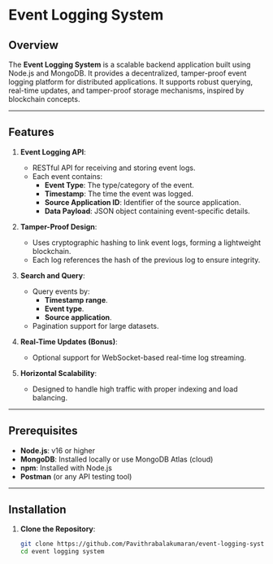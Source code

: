# Event Logging System

## Overview

The **Event Logging System** is a scalable backend application built using Node.js and MongoDB. It provides a decentralized, tamper-proof event logging platform for distributed applications. It supports robust querying, real-time updates, and tamper-proof storage mechanisms, inspired by blockchain concepts.

---

## Features

1. **Event Logging API**:
   - RESTful API for receiving and storing event logs.
   - Each event contains:
     - **Event Type**: The type/category of the event.
     - **Timestamp**: The time the event was logged.
     - **Source Application ID**: Identifier of the source application.
     - **Data Payload**: JSON object containing event-specific details.

2. **Tamper-Proof Design**:
   - Uses cryptographic hashing to link event logs, forming a lightweight blockchain.
   - Each log references the hash of the previous log to ensure integrity.

3. **Search and Query**:
   - Query events by:
     - **Timestamp range**.
     - **Event type**.
     - **Source application**.
   - Pagination support for large datasets.

4. **Real-Time Updates (Bonus)**:
   - Optional support for WebSocket-based real-time log streaming.

5. **Horizontal Scalability**:
   - Designed to handle high traffic with proper indexing and load balancing.

---

## Prerequisites

- **Node.js**: v16 or higher
- **MongoDB**: Installed locally or use MongoDB Atlas (cloud)
- **npm**: Installed with Node.js
- **Postman** (or any API testing tool)

---

## Installation

1. **Clone the Repository**:
   ```bash
   git clone https://github.com/Pavithrabalakumaran/event-logging-system.git
   cd event logging system
   